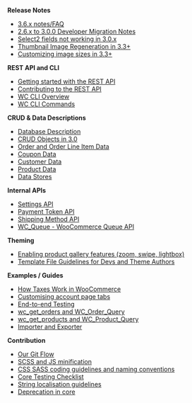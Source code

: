 **Release Notes**
- [3.6.x notes/FAQ](https://github.com/woocommerce/woocommerce/wiki/3.6.x-notes-FAQ)
- [2.6.x to 3.0.0 Developer Migration Notes](2.6.x-to-3.0.0-Developer-Migration-Notes)
- [Select2 fields not working in 3.0.x](https://github.com/woocommerce/woocommerce/wiki/Select2-fields-not-working-in-3.0.x)
- [Thumbnail Image Regeneration in 3.3+](https://github.com/woocommerce/woocommerce/wiki/Thumbnail-Image-Regeneration-in-3.3)
- [Customizing image sizes in 3.3+](https://github.com/woocommerce/woocommerce/wiki/Customizing-image-sizes-in-3.3)

**REST API and CLI**
- [Getting started with the REST API](https://github.com/woocommerce/woocommerce/wiki/Getting-started-with-the-REST-API)
- [Contributing to the REST API](https://github.com/woocommerce/woocommerce/wiki/Contributing-to-the-WooCommerce-REST-API)
- [WC CLI Overview](WC-CLI-Overview)
- [WC CLI Commands](WC-CLI-Commands)

**CRUD & Data Descriptions**
- [Database Description](https://github.com/woocommerce/woocommerce/wiki/Database-Description)
- [CRUD Objects in 3.0](https://github.com/woocommerce/woocommerce/wiki/CRUD-Objects-in-3.0)
- [Order and Order Line Item Data](Order-and-Order-Line-Item-Data)
- [Coupon Data](Coupon-Data)
- [Customer Data](Customer-Data)
- [Product Data](Product-Data-Schema)
- [Data Stores](Data-Stores)

**Internal APIs**
- [Settings API](Settings-API)
- [Payment Token API](Payment-Token-API)
- [Shipping Method API](Shipping-Method-API)
- [WC_Queue - WooCommerce Queue API](WC_Queue---WooCommerce-Worker-Queue)

**Theming**
- [Enabling product gallery features (zoom, swipe, lightbox)](Enabling-product-gallery-features-(zoom,-swipe,-lightbox))
- [Template File Guidelines for Devs and Theme Authors](Template-File-Guidelines-for-Devs-and-Theme-Authors)

**Examples / Guides**
- [How Taxes Work in WooCommerce](How-Taxes-Work-in-WooCommerce)
- [Customising account page tabs](Customising-account-page-tabs)
- [End-to-end Testing](End-to-end-Testing)
- [wc_get_orders and WC_Order_Query](https://github.com/woocommerce/woocommerce/wiki/wc_get_orders-and-WC_Order_Query)
- [wc_get_products and WC_Product_Query](https://github.com/woocommerce/woocommerce/wiki/wc_get_products-and-WC_Product_Query)
- [Importer and Exporter](https://github.com/woocommerce/woocommerce/wiki/Product-CSV-Importer-&-Exporter)

**Contribution**
- [Our Git Flow](https://github.com/woocommerce/woocommerce/wiki/WooCommerce-Git-Flow)
- [SCSS and JS minification](https://github.com/woocommerce/woocommerce/wiki/Minification-of-SCSS-and-JS)
- [CSS SASS coding guidelines and naming conventions](CSS-SASS-coding-guidelines-and-naming-conventions)
- [Core Testing Checklist](https://github.com/woocommerce/woocommerce/wiki/Core-Testing-Checklist)
- [String localisation guidelines](String-localisation-guidelines)
- [Deprecation in core](Deprecation-in-core)
